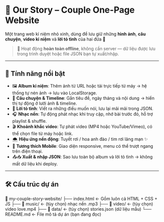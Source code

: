 # 💞 Our Story – Couple One-Page Website

Một trang web kỉ niệm nhỏ xinh, dùng để lưu giữ những **hình ảnh**, **câu chuyện**, **video kỉ niệm** và **lời tỏ tình** của hai đứa 🥰  
> 📍 Hoạt động **hoàn toàn offline**, không cần server — dữ liệu được lưu trong trình duyệt hoặc file JSON bạn tự xuất/nhập.

---

## 🌸 Tính năng nổi bật

- 🖼 **Album kỉ niệm**: Thêm ảnh từ URL hoặc tải trực tiếp từ máy → hệ thống tự nén ảnh → lưu vào LocalStorage.
- 📝 **Câu chuyện & Timeline**: Gắn tiêu đề, ngày tháng và nội dung → hiển thị tự động ở lưới ảnh & timeline.
- 💌 **Lời tỏ tình**: Viết ra những điều muốn nói, lưu lại mãi mãi trong JSON.
- 🎧 **Nhạc nền**: Tự động phát nhạc khi truy cập, nhớ bài trước đó, hỗ trợ playlist & shuffle.
- 🎬 **Khoảnh khắc video**: Tự phát video (MP4 hoặc YouTube/Vimeo), có thể chọn file từ máy hoặc link.
- 🌨 **Hiệu ứng nền động**: Tuyết rơi / hoa anh đào / tim rơi lãng mạn ✨
- 📱 **Tương thích Mobile**: Giao diện responsive, menu có thể trượt ngang trên điện thoại.
- 📤📥 **Xuất & nhập JSON**: Sao lưu toàn bộ album và lời tỏ tình → không mất dữ liệu khi deploy.

---

## 🛠 Cấu trúc dự án
📁 my-couple-story-website/
├── index.html ← Gồm luôn cả HTML + CSS + JS
├── 📁 music/ ← (tùy chọn) nhạc nền .mp3
├── 📁 video/ ← (tùy chọn) video love.mp4
├── 📁 data/ ← (tùy chọn) stories.json (dữ liệu mẫu)
└── README.md ← File mô tả dự án (bạn đang đọc)

